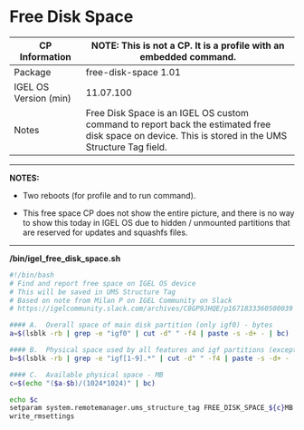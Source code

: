 # Free Disk Space

|  CP Information | **NOTE:** This is not a CP. It is a profile with an embedded command.            |
|--------------------|------------|
| Package | free-disk-space 1.01 |
| IGEL OS Version (min) | 11.07.100 |
| Notes | Free Disk Space is an IGEL OS custom command to report back the estimated free disk space on device. This is stored in the UMS Structure Tag field. |

-----

**NOTES:**

- Two reboots (for profile and to run command).

- This free space CP does not show the entire picture, and there is no way to show this today in IGEL OS due to hidden / unmounted partitions that are reserved for updates and squashfs files.

-----

**/bin/igel_free_disk_space.sh**

```bash
#!/bin/bash
# Find and report free space on IGEL OS device
# This will be saved in UMS Structure Tag
# Based on note from Milan P on IGEL Community on Slack
# https://igelcommunity.slack.com/archives/C8GP9JHQE/p1671833360500039

#### A.  Overall space of main disk partition (only igf0) - bytes
a=$(lsblk -rb | grep -e "igf0" | cut -d" " -f4 | paste -s -d+ - | bc)

#### B.  Physical space used by all features and igf partitions (except igf0) - bytes
b=$(lsblk -rb | grep -e "igf[1-9].*" | cut -d" " -f4 | paste -s -d+ - | bc)

#### C.  Available physical space - MB
c=$(echo "($a-$b)/(1024*1024)" | bc)

echo $c
setparam system.remotemanager.ums_structure_tag FREE_DISK_SPACE_${c}MB
write_rmsettings
  ```
